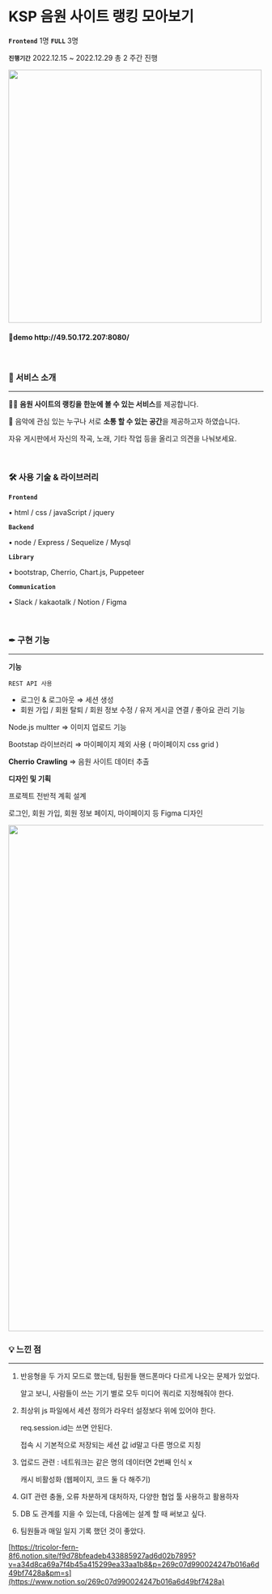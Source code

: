 # KSP 음원 사이트 랭킹 모아보기

**`Frontend`** 1명  **`FULL`** 3명

**`진행기간`**  2022.12.15 ~ 2022.12.29 총 2 주간 진행

<img src="https://user-images.githubusercontent.com/116782319/226580731-2e7847b6-29ae-4e4b-9ac7-a92706ab38b0.jpg"  width="500" align="center" />

<h4>🔗demo http://49.50.172.207:8080/</h4>
   
   <br/>
<h3>🎵 서비스 소개</h3>
<hr />

<aside>
   
🧑‍💻 **음원 사이트의 랭킹을 한눈에 볼 수 있는 서비스**를 제공합니다.

</aside>

<aside>
   
🙂 음악에 관심 있는 누구나 서로 **소통 할 수 있는 공간**을 제공하고자 하였습니다.
   
자유 게시판에서 자신의 작곡, 노래, 기타 작업 등을 올리고 의견을 나눠보세요.

</aside>


   <br/>
<h3>🛠️ 사용 기술 & 라이브러리</h3>

**`Frontend`**

• html / css / javaScript / jquery 

**`Backend`**

• node / Express / Sequelize / Mysql


**`Library`**

• bootstrap, Cherrio, Chart.js, Puppeteer


**`Communication`**

• Slack / kakaotalk / Notion / Figma


   <br/>
<h3>✒ 구현 기능</h3>
<hr />

**기능**


`REST API 사용` 

- 로그인 & 로그아웃 ⇒ 세션 생성
- 회원 가입 / 회원 탈퇴 / 회원 정보 수정 / 유저 게시글 연결 /  좋아요 관리 기능

Node.js multter  ⇒  이미지 업로드 기능

Bootstap 라이브러리 ⇒ 마이페이지 제외 사용 ( 마이페이지 css grid )

**Cherrio** **Crawling** ⇒  음원 사이트 데이터 추출


**디자인 및 기획**


프로젝트 전반적 계획 설계

로그인, 회원 가입, 회원 정보 페이지, 마이페이지 등 Figma 디자인


<img src="https://user-images.githubusercontent.com/116782319/226579163-7ab74f3c-69f2-4e3e-be06-ffe31c98b2dd.png"  width="1000" align="center" />



   <br/>
<h3>💡 느낀 점</h3>
<hr />

1. 반응형을 두 가지 모드로 했는데, 팀원들 핸드폰마다 다르게 나오는 문제가 있었다.
    
    알고 보니, 사람들이 쓰는 기기 별로 모두 미디어 쿼리로 지정해줘야 한다.
    
2. 최상위 js 파일에서 세션 정의가 라우터 설정보다 위에 있어야 한다.
    
    req.session.id는 쓰면 안된다. 
    
     접속 시 기본적으로 저장되는 세션 값 id말고 다른 명으로 지칭
    
3. 업로드 관련 : 네트워크는 같은 명의 데이터면 2번째 인식 x 
    
    캐시 비활성화 (웹페이지, 코드 둘 다 해주기) 
    
4. GIT 관련 충돌, 오류 차분하게 대처하자, 다양한 협업 툴 사용하고 활용하자

1. DB 도 관계를 지을 수 있는데, 다음에는 설계 할 때 써보고 싶다.

6. 팀원들과 매일 일지 기록 했던 것이 좋았다.

[https://tricolor-fern-8f6.notion.site/f9d78bfeadeb433885927ad6d02b7895?v=a34d8ca69a7f4b45a415299ea33aa1b8&p=269c07d990024247b016a6d49bf7428a&pm=s](https://www.notion.so/269c07d990024247b016a6d49bf7428a)

 

